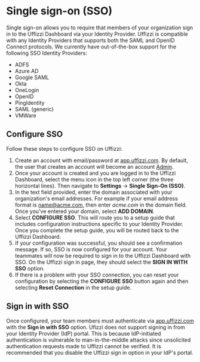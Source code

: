 # Single sign-on (SSO)  

Single sign-on allows you to require that members of your organization sign in to the Uffizzi Dashboard via your Identity Provider. Uffizzi is compatible with any Identity Providers that supports both the SAML and OpenID Connect protocols. We currently have out-of-the-box support for the following SSO Identity Providers:  

* ADFS  
* Azure AD  
* Google SAML  
* Okta  
* OneLogin  
* OpenID  
* PingIdentity  
* SAML (generic)  
* VMWare  

## Configure SSO  

Follow these steps to configure SSO on Uffizzi:   

1. Create an account with email/password at [app.uffizzi.com](https://app.uffizzi.com/sign_in). By default, the user that creates an account will become an account [Admin](../rbac/#admin).  
2. Once your account is created and you are logged in to the Uffizzi Dashboard, select the menu icon in the top left corner (the three horizontal lines). Then navigate to **Settings** -> **Single Sign-On (SSO)**.  
3. In the text field provided, enter the domain associated with your organization's email addresses. For example if your email address format is name@acme.com, then enter *acme.com* in the domain field. Once you've entered your domain, select **ADD DOMAIN**.     
4. Select **CONFIGURE SSO**. This will route you to a setup guide that includes configuration instructions specific to your Identity Provider. Once you complete the setup guide, you will be routed back to the Uffizzi Dashboard.  
5. If your configuration was successful, you should see a confirmation message. If so, SSO is now configured for your account. Your teammates will now be required to sign in to the Uffizzi Dashboard with SSO. On the Uffizzi sign in page, they should select the **SIGN IN WITH SSO** option.  
6. If there is a problem with your SSO connection, you can reset your configuration by selecting the **CONFIGURE SSO** button again and then selecting **Reset Connection** in the setup guide.  

## Sign in with SSO  

Once configured, your team members must authenticate via [app.uffizzi.com](https://app.uffizzi.com/sign_in_sso) with the **Sign in with SSO** option. Ufizzi does not support signing in from your Identity Provider (IdP) portal. This is because IdP-initiated authentication is vulnerable to man-in-the-middle attacks since unsolicited authentication requests made to Uffizzi cannot be verified. It is recommended that you disable the Uffizzi sign in option in your IdP's portal. 


